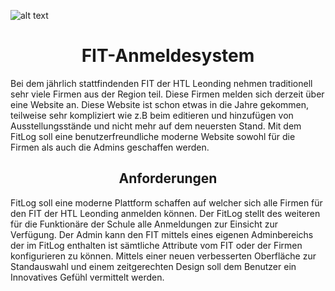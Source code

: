
![alt text](https://www.htl-leonding.at/uploads/pics/HTL_Logo__klein.JPG)
<h1 align="center"> FIT-Anmeldesystem </h1>

Bei dem jährlich stattfindenden FIT der HTL Leonding nehmen traditionell sehr viele Firmen aus der Region teil. Diese Firmen melden sich derzeit über eine Website an. Diese Website ist schon etwas in die Jahre gekommen, teilweise sehr kompliziert wie z.B beim editieren und hinzufügen von Ausstellungsstände und nicht mehr auf dem neuersten Stand. Mit dem FitLog soll eine benutzerfreundliche moderne Website sowohl für die Firmen als auch die Admins geschaffen werden.

<h2 align="center"> Anforderungen </h2>
FitLog soll eine moderne Plattform schaffen auf welcher sich alle Firmen für den FIT der HTL Leonding anmelden können. Der FitLog stellt des weiteren für die Funktionäre der Schule alle Anmeldungen zur Einsicht zur Verfügung. Der Admin kann den FIT mittels eines eigenen Adminbereichs der im FitLog enthalten ist sämtliche Attribute vom FIT oder der Firmen konfigurieren zu können. Mittels einer neuen verbesserten Oberfläche zur Standauswahl und einem zeitgerechten Design soll dem Benutzer ein Innovatives Gefühl vermittelt werden.



